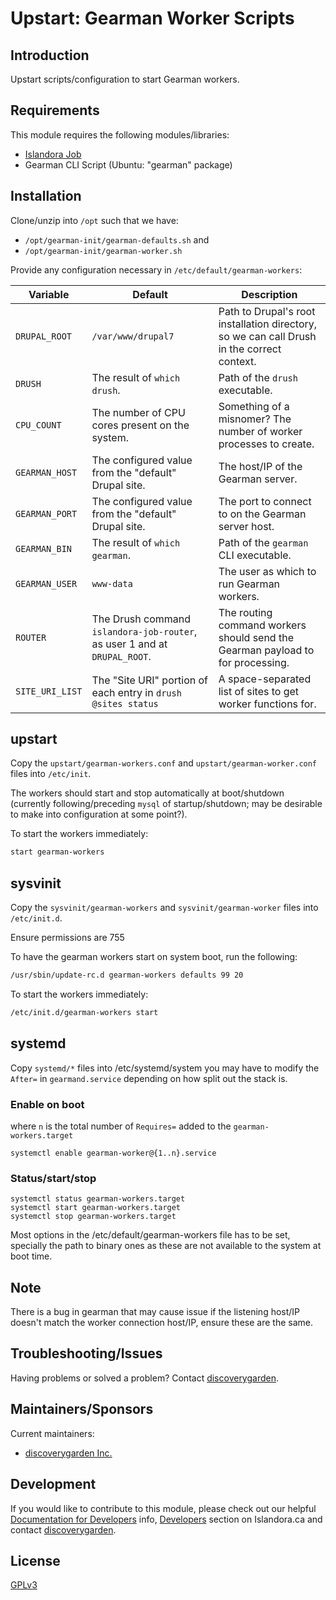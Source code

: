 # Upstart: Gearman Worker Scripts

## Introduction

Upstart scripts/configuration to start Gearman workers.

## Requirements

This module requires the following modules/libraries:

* [Islandora Job](https://github.com/discoverygarden/islandora_job)
* Gearman CLI Script (Ubuntu: "gearman" package)

## Installation

Clone/unzip into `/opt` such that we have:
* `/opt/gearman-init/gearman-defaults.sh` and
* `/opt/gearman-init/gearman-worker.sh`

Provide any configuration necessary in `/etc/default/gearman-workers`:

| Variable | Default | Description |
| -------- | ------- | ----------- |
| `DRUPAL_ROOT` | `/var/www/drupal7` | Path to Drupal's root installation directory, so we can call Drush in the correct context. |
| `DRUSH` | The result of `which drush`. | Path of the `drush` executable. |
| `CPU_COUNT` | The number of CPU cores present on the system. | Something of a misnomer? The number of worker processes to create. |
| `GEARMAN_HOST` | The configured value from the "default" Drupal site. | The host/IP of the Gearman server. |
| `GEARMAN_PORT` | The configured value from the "default" Drupal site. | The port to connect to on the Gearman server host. |
| `GEARMAN_BIN` | The result of `which gearman`. | Path of the `gearman` CLI executable. |
| `GEARMAN_USER` | `www-data` | The user as which to run Gearman workers. |
| `ROUTER` | The Drush command `islandora-job-router`, as user 1 and at `DRUPAL_ROOT`. | The routing command workers should send the Gearman payload to for processing. |
| `SITE_URI_LIST` | The "Site URI" portion of each entry in `drush @sites status` | A space-separated list of sites to get worker functions for. |

## upstart

Copy the `upstart/gearman-workers.conf` and `upstart/gearman-worker.conf` files into `/etc/init`.

The workers should start and stop automatically at boot/shutdown (currently following/preceding `mysql` of startup/shutdown; may be desirable to make into configuration at some point?).

To start the workers immediately:
```bash
start gearman-workers
```

## sysvinit

Copy the `sysvinit/gearman-workers` and `sysvinit/gearman-worker` files into `/etc/init.d`.

Ensure permissions are 755

To have the gearman workers start on system boot, run the following:
```bash
/usr/sbin/update-rc.d gearman-workers defaults 99 20
```

To start the workers immediately:
```bash
/etc/init.d/gearman-workers start
```
## systemd

Copy `systemd/*` files into /etc/systemd/system you may have to modify the `After=` in `gearmand.service` depending on how split out the stack is. 

### Enable on boot
where `n` is the total number of `Requires=` added to the `gearman-workers.target`

```
systemctl enable gearman-worker@{1..n}.service
```

### Status/start/stop
```
systemctl status gearman-workers.target
systemctl start gearman-workers.target
systemctl stop gearman-workers.target
```

Most options in the /etc/default/gearman-workers file has to be set, specially the path to binary ones as these are not available to the system at boot time.

## Note

There is a bug in gearman that may cause issue if the listening host/IP doesn't match the worker connection host/IP, ensure these are the same. 

## Troubleshooting/Issues

Having problems or solved a problem? Contact [discoverygarden](http://support.discoverygarden.ca).

## Maintainers/Sponsors

Current maintainers:

* [discoverygarden Inc.](http://www.discoverygarden.ca)

## Development

If you would like to contribute to this module, please check out our helpful
[Documentation for Developers](https://github.com/Islandora/islandora/wiki#wiki-documentation-for-developers)
info, [Developers](http://islandora.ca/developers) section on Islandora.ca and
contact [discoverygarden](http://support.discoverygarden.ca).

## License

[GPLv3](http://www.gnu.org/licenses/gpl-3.0.txt)
